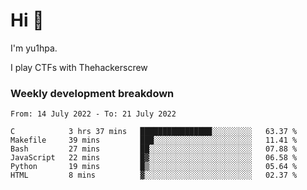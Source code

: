 # Hi 👋

I'm yu1hpa.

I play CTFs with Thehackerscrew

### Weekly development breakdown

<!--START_SECTION:waka-->

```text
From: 14 July 2022 - To: 21 July 2022

C            3 hrs 37 mins   ████████████████░░░░░░░░░   63.37 %
Makefile     39 mins         ███░░░░░░░░░░░░░░░░░░░░░░   11.41 %
Bash         27 mins         ██░░░░░░░░░░░░░░░░░░░░░░░   07.88 %
JavaScript   22 mins         █▓░░░░░░░░░░░░░░░░░░░░░░░   06.58 %
Python       19 mins         █▒░░░░░░░░░░░░░░░░░░░░░░░   05.64 %
HTML         8 mins          ▓░░░░░░░░░░░░░░░░░░░░░░░░   02.37 %
```

<!--END_SECTION:waka-->


